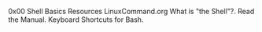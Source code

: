 0x00 Shell Basics
Resources
LinuxCommand.org What is "the Shell"?.
Read the Manual.
Keyboard Shortcuts for Bash.
